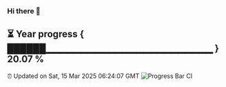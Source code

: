 ### Hi there 👋
⏳ Year progress { ██████▁▁▁▁▁▁▁▁▁▁▁▁▁▁▁▁▁▁▁▁▁▁▁▁ } 20.07 %
---
⏰ Updated on Sat, 15 Mar 2025 06:24:07 GMT
![Progress Bar CI](https://github.com/liununu/liununu/workflows/Progress%20Bar%20CI/badge.svg)
